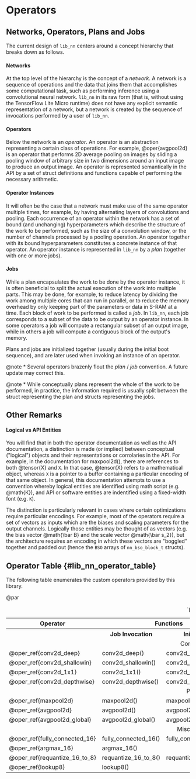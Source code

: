 

# Operators


## Networks, Operators, Plans and Jobs

The current design of `lib_nn` centers around a concept hierarchy that breaks down as follows.

#### Networks

At the top level of the hierarchy is the concept of a _network_. A network is a sequence of operations and the data that
joins them that accomplishes some computational task, such as performing inference using a convolutional neural network.
`lib_nn` in its raw form (that is, without using the TensorFlow Lite Micro runtime) does not have any explicit semantic 
representation of a network, but a network is created by the sequence of invocations performed by a user of `lib_nn`.

#### Operators

Below the network is an _operator_. An operator is an abstraction representing a certain class of operations. For example,
@oper{avgpool2d} is an operator that performs 2D average pooling on images by sliding a pooling window of arbitrary size
in two dimensions around an input image to produce an output image. An operator is represented semantically in the
API by a set of struct definitions and functions capable of performing the necessary arithmetic.

#### Operator Instances

It will often be the case that a network must make use of the same operator multiple times, for example, by having alternating
layers of convolutions and pooling. Each occurrence of an operator within the network has a set of bound (and unchanging)
hyperparameters which describe the structure of the work to be performed, such as the size of a convolution window, or the 
number of channels processed by a pooling operation. An operator together with its bound hyperparameters constitutes a
concrete instance of that operator. An operator instance is represented in `lib_nn` by a _plan_ (together with one or more 
jobs).

#### Jobs

While a plan encapsulates the work to be done by the operator instance, it is often beneficial to split the actual execution
of the work into multiple parts. This may be done, for example, to reduce latency by dividing the work among multiple cores 
that can run in parallel, or to reduce the memory overhead by only keeping part of the parameters or data in S-RAM at a
time. Each block of work to be performed is called a _job_. In `lib_nn`, each job corresponds to a subset of the data to be
output by an operator instance. In some operators a job will compute a rectangular subset of an output image, while in others
a job will compute a contiguous block of the output's memory.

Plans and jobs are initialized together (usually during the initial boot sequence), and are later used when invoking an
instance of an operator.

@note * Several operators brazenly flout the *plan* / *job* convention. A future update may correct this.

@note * While conceptually plans represent the whole of the work to be performed, in practice, the information required is
      usually split between the struct representing the plan and structs representing the jobs.


## Other Remarks

#### Logical vs API Entities

You will find that in both the operator documentation as well as the API documentation, a distinction is made (or implied)
between conceptual ("logical") objects and their representations or corrolaries in the API. For example, in the documentation 
for maxpool2d(), there are references to both @tensor{X} and `X`. In that case, @tensor{X} refers to a mathematical object,
whereas `X` is a pointer to a buffer containing a particular encoding of that same object. In general, this documentation 
attempts to use a convention whereby logical entities are identified using math script (e.g. @math{K}), and API or software
entities are indentified using a fixed-width font (e.g. `K`).

The distinction is particularly relevant in cases where certain optimizations require particular encodings. For example, most
of the operators require a set of vectors as inputs which are the biases and scaling parameters for the output channels. 
Logically those entities may be thought of as vectors (e.g. the bias vector @math{\bar B} and the scale vector @math{\bar s_2}), 
but the architecture requires an encoding in which these vectors are "boggled" together and padded out (hence the `BSO` arrays
of `nn_bso_block_t` structs).

## Operator Table       {#lib_nn_operator_table}

The following table enumerates the custom operators provided by this library.

@par


<table>
<caption id="multi_row">`lib_nn` Operators</caption>

<tr><th>Operator    <th colspan="2">Functions               <th colspan="2">Structs     <th> 
<tr><th>            <th> Job Invocation  <th> Initialization    <th> Plan       <th>Job     <th>

<tr><td align="center" colspan="6">Convolution Operators
<tr><td>@oper_ref{conv2d_deep}          <td>conv2d_deep()               <td>conv2d_deep_init()
                                        <td>nn_conv2d_deep_plan_t       <td>nn_conv2d_deep_job_t
                                        <td>

<tr><td>@oper_ref{conv2d_shallowin}     <td>conv2d_shallowin()          <td>conv2d_shallowin_init()
                                        <td>nn_conv2d_shallowin_plan_t  <td>nn_conv2d_shallowin_job_t
                                        <td>

<tr><td>@oper_ref{conv2d_1x1}           <td>conv2d_1x1()                <td>conv2d_1x1_init()
                                        <td>nn_conv2d_1x1_plan_t        <td>nn_conv2d_1x1_job_t
                                        <td>

<tr><td>@oper_ref{conv2d_depthwise}     <td>conv2d_depthwise()          <td>conv2d_depthwise_init()
                                        <td>nn_conv2d_depthwise_plan_t  <td>nn_conv2d_depthwise_job_t
                                        <td>

<tr><td align="center" colspan="6">Pooling Operators
<tr><td>@oper_ref{maxpool2d}            <td>maxpool2d()                 <td>maxpool2d_init()
                                        <td>nn_maxpool2d_plan_t         <td>nn_pool2d_job_t
                                        <td>

<tr><td>@oper_ref{avgpool2d}            <td>avgpool2d()                 <td>avgpool2d_init()
                                        <td>nn_avgpool2d_plan_t         <td>nn_pool2d_job_t
                                        <td>

<tr><td>@oper_ref{avgpool2d_global}     <td>avgpool2d_global()          <td>avgpool2d_global_init()
                                        <td>nn_avgpool2d_global_plan_t  <td>nn_avgpool2d_global_job_t
                                        <td>

<tr><td align="center" colspan="6">Miscellaneous Operators
<tr><td>@oper_ref{fully_connected_16}   <td>fully_connected_16()        <td>fully_connected_init()
                                        <td>nn_fully_connected_plan_t   <td>nn_fully_connected_job_t
                                        <td>

<tr><td>@oper_ref{argmax_16}            <td>argmax_16()                 <td align="center">N/A
                                        <td align="center">N/A          <td align="center">N/A
                                        <td>

<tr><td>@oper_ref{requantize_16_to_8}   <td>requantize_16_to_8()        <td>requantize_16_to_8_init()
                                        <td align="center">N/A          <td>nn_requantize_16_to_8_job_t
                                        <td>

<tr><td>@oper_ref{lookup8}              <td>lookup8()                   <td align="center">N/A
                                        <td align="center">N/A          <td align="center">N/A
                                        <td>



</table>



